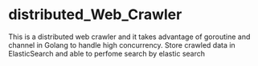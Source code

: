 # distributed_Web_Crawler
 This is a distributed web crawler and it takes advantage of goroutine and channel in Golang to handle high concurrency. Store crawled data in ElasticSearch and able to perfome search by elastic search
